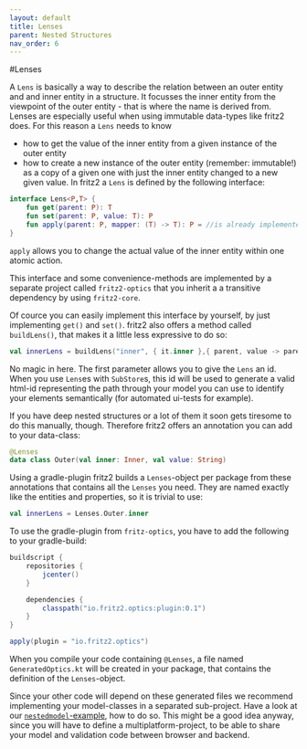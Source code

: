 ```yaml
---
layout: default
title: Lenses
parent: Nested Structures
nav_order: 6
---
```

#Lenses

A `Lens` is basically a way to describe the relation between an outer entity and and inner entity in a structure.
It focusses the inner entity from the viewpoint of the outer entity - that is where the name is derived from.
Lenses are especially useful when using immutable data-types like fritz2 does.
For this reason a `Lens` needs to know
  * how to get the value of the inner entity from a given instance of the outer entity
  * how to create a new instance of the outer entity (remember: immutable!) as a copy of a given one with just the inner entity changed to a new given value.
In fritz2 a `Lens` is defined by the following interface:
```kotlin
interface Lens<P,T> {
    fun get(parent: P): T
    fun set(parent: P, value: T): P
    fun apply(parent: P, mapper: (T) -> T): P = //is already implemented
}
```
`apply` allows you to change the actual value of the inner entity within one atomic action.

This interface and some convenience-methods are implemented by a separate project called `fritz2-optics` that you inherit a a transitive dependency by using `fritz2-core`.

Of cource you can easily implement this interface by yourself, by just implementing `get()` and `set()`. fritz2 also offers a method called `buildLens()`, that makes it a little less expressive to do so:

```kotlin
val innerLens = buildLens("inner", { it.inner },{ parent, value -> parent.copy(inner = value)})
```

No magic in here. The first parameter allows you to give the `Lens` an id. When you use `Lens`es with `SubStore`s, this id will be used to generate a valid html-id representing the path through your model you can use to identify your elements semantically (for automated ui-tests for example).

If you have deep nested structures or a lot of them it soon gets tiresome to do this manually, though. Therefore fritz2 offers an annotation you can add to your data-class:
```kotlin
@Lenses
data class Outer(val inner: Inner, val value: String)
```
Using a gradle-plugin fritz2 builds a `Lenses`-object per package from these annotations that contains all the `Lenses` you need. They are named exactly like the entities and properties, so it is trivial to use:

```kotlin
val innerLens = Lenses.Outer.inner
```

To use the gradle-plugin from `fritz-optics`, you have to add the following to your gradle-build:
```gradle
buildscript {
    repositories {
        jcenter()
    }

    dependencies {
        classpath("io.fritz2.optics:plugin:0.1")
    }
}

apply(plugin = "io.fritz2.optics")
```

When you compile your code containing `@Lenses`, a file named `GeneratedOptics.kt` will be created in your package, that contains the definition of the `Lenses`-object.

Since your other code will depend on these generated files we recommend implementing your model-classes in a separated sub-project. Have a look at our [`nestedmodel`-example](https://github.com/jwstegemann/fritz2/tree/master/examples/nestedmodel), how to do so. This might be a good idea anyway, since you will have to define a multiplatform-project, to be able to share your model and validation code between browser and backend.  